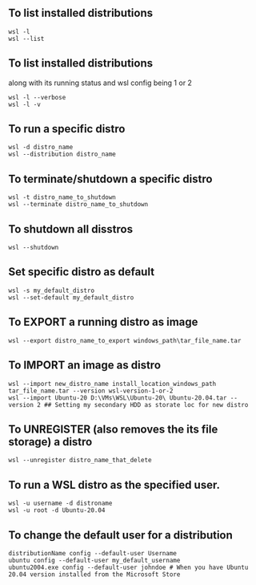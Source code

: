## To list installed distributions
```
wsl -l
wsl --list
```
## To list installed distributions
along with its running status and wsl config being 1 or 2

```
wsl -l --verbose
wsl -l -v
```

## To run a specific distro
```
wsl -d distro_name
wsl --distribution distro_name
```

## To terminate/shutdown a specific distro
```
wsl -t distro_name_to_shutdown
wsl --terminate distro_name_to_shutdown
```

## To shutdown all disstros
```
wsl --shutdown
```

## Set specific distro as default
```
wsl -s my_default_distro
wsl --set-default my_default_distro
```

## To EXPORT a running distro as image
```
wsl --export distro_name_to_export windows_path\tar_file_name.tar
```

## To IMPORT an image as distro
```
wsl --import new_distro_name install_location_windows_path tar_file_name.tar --version wsl-version-1-or-2
wsl --import Ubuntu-20 D:\VMs\WSL\Ubuntu-20\ Ubuntu-20.04.tar --version 2 ## Setting my secondary HDD as storate loc for new distro
```

## To UNREGISTER (also removes the its file storage) a distro
```
wsl --unregister distro_name_that_delete
```

## To run a WSL distro as the specified user.
```
wsl -u username -d distroname
wsl -u root -d Ubuntu-20.04
```

## To change the default user for a distribution
```
distributionName config --default-user Username
ubuntu config --default-user my_default_username
ubuntu2004.exe config --default-user johndoe # When you have Ubuntu 20.04 version installed from the Microsoft Store
```